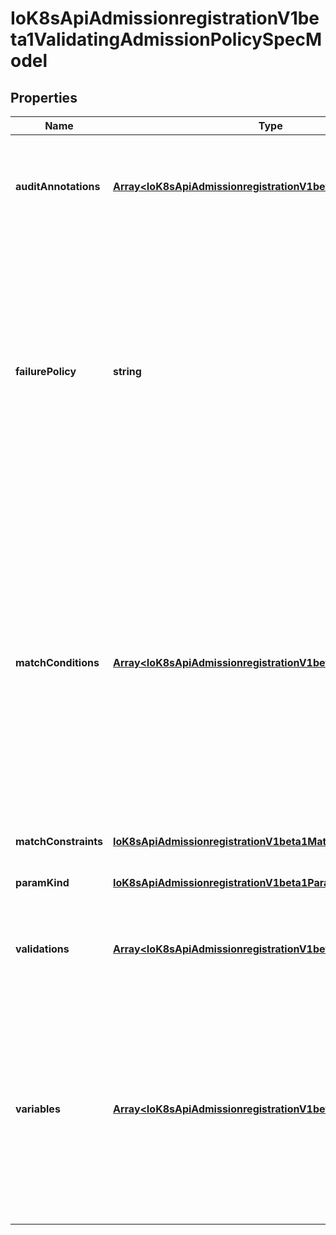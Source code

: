 # IoK8sApiAdmissionregistrationV1beta1ValidatingAdmissionPolicySpecModel

## Properties

Name | Type | Description | Notes
------------ | ------------- | ------------- | -------------
**auditAnnotations** | [**Array&lt;IoK8sApiAdmissionregistrationV1beta1AuditAnnotation&gt;**](IoK8sApiAdmissionregistrationV1beta1AuditAnnotation.md) | auditAnnotations contains CEL expressions which are used to produce audit annotations for the audit event of the API request. validations and auditAnnotations may not both be empty; a least one of validations or auditAnnotations is required. | [optional] [default to undefined]
**failurePolicy** | **string** | failurePolicy defines how to handle failures for the admission policy. Failures can occur from CEL expression parse errors, type check errors, runtime errors and invalid or mis-configured policy definitions or bindings.  A policy is invalid if spec.paramKind refers to a non-existent Kind. A binding is invalid if spec.paramRef.name refers to a non-existent resource.  failurePolicy does not define how validations that evaluate to false are handled.  When failurePolicy is set to Fail, ValidatingAdmissionPolicyBinding validationActions define how failures are enforced.  Allowed values are Ignore or Fail. Defaults to Fail. | [optional] [default to undefined]
**matchConditions** | [**Array&lt;IoK8sApiAdmissionregistrationV1beta1MatchCondition&gt;**](IoK8sApiAdmissionregistrationV1beta1MatchCondition.md) | MatchConditions is a list of conditions that must be met for a request to be validated. Match conditions filter requests that have already been matched by the rules, namespaceSelector, and objectSelector. An empty list of matchConditions matches all requests. There are a maximum of 64 match conditions allowed.  If a parameter object is provided, it can be accessed via the &#x60;params&#x60; handle in the same manner as validation expressions.  The exact matching logic is (in order):   1. If ANY matchCondition evaluates to FALSE, the policy is skipped.   2. If ALL matchConditions evaluate to TRUE, the policy is evaluated.   3. If any matchCondition evaluates to an error (but none are FALSE):      - If failurePolicy&#x3D;Fail, reject the request      - If failurePolicy&#x3D;Ignore, the policy is skipped | [optional] [default to undefined]
**matchConstraints** | [**IoK8sApiAdmissionregistrationV1beta1MatchResources**](IoK8sApiAdmissionregistrationV1beta1MatchResources.md) |  | [optional] [default to undefined]
**paramKind** | [**IoK8sApiAdmissionregistrationV1beta1ParamKind**](IoK8sApiAdmissionregistrationV1beta1ParamKind.md) |  | [optional] [default to undefined]
**validations** | [**Array&lt;IoK8sApiAdmissionregistrationV1beta1Validation&gt;**](IoK8sApiAdmissionregistrationV1beta1Validation.md) | Validations contain CEL expressions which is used to apply the validation. Validations and AuditAnnotations may not both be empty; a minimum of one Validations or AuditAnnotations is required. | [optional] [default to undefined]
**variables** | [**Array&lt;IoK8sApiAdmissionregistrationV1beta1Variable&gt;**](IoK8sApiAdmissionregistrationV1beta1Variable.md) | Variables contain definitions of variables that can be used in composition of other expressions. Each variable is defined as a named CEL expression. The variables defined here will be available under &#x60;variables&#x60; in other expressions of the policy except MatchConditions because MatchConditions are evaluated before the rest of the policy.  The expression of a variable can refer to other variables defined earlier in the list but not those after. Thus, Variables must be sorted by the order of first appearance and acyclic. | [optional] [default to undefined]


